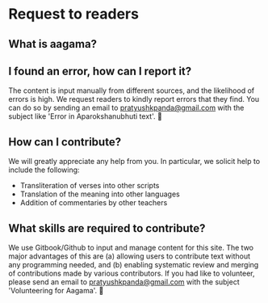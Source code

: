 # Request to readers

## What is aagama?

## I found an error, how can I report it?

The content is input manually from different sources, and the likelihood of errors is high. We request readers to kindly report errors that they find. You can do so by sending an email to pratyushkpanda@gmail.com with the subject like 'Error in Aparokshanubhuti text'. 🙏

## How can I contribute?

We will greatly appreciate any help from you. In particular, we solicit help to include the following:

* Transliteration of verses into other scripts
* Translation of the meaning into other languages
* Addition of commentaries by other teachers

## What skills are required to contribute?

We use Gitbook/Github to input and manage content for this site. The two major advantages of this are \(a\) allowing users to contribute text without any programming needed, and \(b\) enabling systematic review and merging of contributions made by various contributors. If you had like to volunteer, please send an email to pratyushkpanda@gmail.com with the subject 'Volunteering for Aagama'. 🙏 

